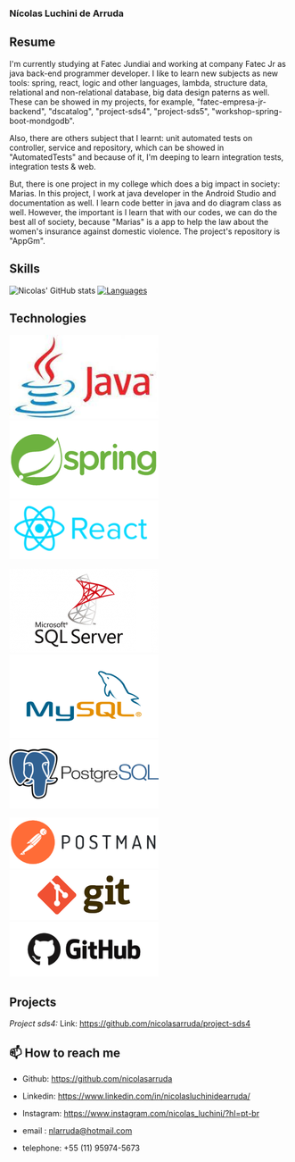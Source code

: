 ### Nícolas Luchini de Arruda 


## Resume

I'm currently studying at Fatec Jundiai and working at company Fatec Jr as java back-end programmer developer. I like to learn
new subjects as new tools: spring, react, logic and other languages, lambda, structure data, 
relational and non-relational database, big data design paterns as well. These can be showed
in my projects, for example, "fatec-empresa-jr-backend", "dscatalog", "project-sds4", 
"project-sds5", "workshop-spring-boot-mondgodb". 

Also, there are others subject that I learnt: 
unit automated tests on controller, service and repository, which can be showed in "AutomatedTests" 
and because of it, I'm deeping to learn integration tests, integration tests & web.

But, there is one project in my college which does a big impact in society: Marias. In this project,
I work at java developer in the Android Studio and documentation as well. I learn code better in java 
and do diagram class as well. However, the important is I learn that with our codes, we can do the 
best all of society, because "Marias" is a app to help the law about the women's insurance against 
domestic violence. The project's repository is "AppGm".

## Skills

![Nicolas' GitHub stats](https://github-readme-stats.vercel.app/api?username=nicolasarruda&show_icons=true&theme=vue) [![Languages](https://github-readme-stats.vercel.app/api/top-langs/?username=nicolasarruda&layout=compact&hide=jupyter-notebook,hack&card_width=250)](https://github.com/anuraghazra/github-readme-stats)

## Technologies

![java](imagens/java.png)  ![spring](imagens/spring.png) ![react](imagens/react.png)

![sqlserver](imagens/sqlserver.png) ![mysql](imagens/mysql.png) ![postgresql](imagens/postgresql.png)

![postman](imagens/postman.png) ![git](imagens/git.png) ![github](imagens/github.png)


## Projects

*Project sds4:* 
Link: https://github.com/nicolasarruda/project-sds4







## 📫 How to reach me 

- Github: https://github.com/nicolasarruda
- Linkedin: https://www.linkedin.com/in/nicolasluchinidearruda/
- Instagram: https://www.instagram.com/nicolas_luchini/?hl=pt-br

- email : nlarruda@hotmail.com
- telephone: +55 (11) 95974-5673


<!--
**nicolasarruda/nicolasarruda** is a ✨ _special_ ✨ repository because its `README.md` (this file) appears on your GitHub profile.

Here are some ideas to get you started:

- 🔭 I’m currently working on ...
- 🌱 I’m currently learning ...
- 👯 I’m looking to collaborate on ...
- 🤔 I’m looking for help with ...
- 💬 Ask me about ...
- 📫 How to reach me: ...
- 😄 Pronouns: ...
- ⚡ Fun fact: ...
-->
